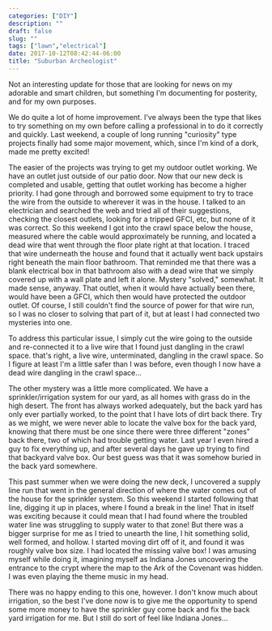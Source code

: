 ```yaml
---
categories: ["DIY"]
description: ""
draft: false
slug: ""
tags: ["lawn","electrical"]
date: 2017-10-12T08:42:44-06:00
title: "Suburban Archeologist"
---
```


Not an interesting update for those that are looking for news on my adorable and smart children, but something I'm documenting for posterity, and for my own purposes.

We do quite a lot of home improvement. I've always been the type that likes to try something on my own before calling a professional in to do it correctly and quickly. Last weekend, a couple of long running "curiosity" type projects finally had some major movement, which, since I'm kind of a dork, made me pretty excited!

The easier of the projects was trying to get my outdoor outlet working. We have an outlet just outside of our patio door. Now that our new deck is completed and usable, getting that outlet working has become a higher priority. I had gone through and borrowed some equipment to try to trace the wire from the outside to wherever it was in the house. I talked to an electrician and searched the web and tried all of their suggestions, checking the closest outlets, looking for a tripped GFCI, etc, but none of it was correct. So this weekend I got into the crawl space below the house, measured where the cable would approximately be running, and located a dead wire that went through the floor plate right at that location. I traced that wire underneath the house and found that it actually went back upstairs right beneath the main floor bathroom. That reminded me that there was a blank electrical box in that bathroom also with a dead wire that we simply covered up with a wall plate and left it alone. Mystery "solved," somewhat. It made sense, anyway. That outlet, when it would have actually been there, would have been a GFCI, which then would have protected the outdoor outlet. Of course, I still couldn't find the source of power for that wire run, so I was no closer to solving that part of it, but at least I had connected two mysteries into one.

To address this particular issue, I simply cut the wire going to the outside and re-connected it to a live wire that I found just dangling in the crawl space. that's right, a live wire, unterminated, dangling in the crawl space. So I figure at least I'm a little safer than I was before, even though I now have a dead wire dangling in the crawl space...

The other mystery was a little more complicated. We have a sprinkler/irrigation system for our yard, as all homes with grass do in the high desert. The front has always worked adequately, but the back yard has only ever partially worked, to the point that I have lots of dirt back there. Try as we might, we were never able to locate the valve box for the back yard, knowing that there must be one since there were three different "zones" back there, two of which had trouble getting water. Last year I even hired a guy to fix everything up, and after several days he gave up trying to find that backyard valve box. Our best guess was that it was somehow buried in the back yard somewhere.

This past summer when we were doing the new deck, I uncovered a supply line run that went in the general direction of where the water comes out of the house for the sprinkler system. So this weekend I started following that line, digging it up in places, where I found a break in the line! That in itself was exciting because it could mean that I had found where the troubled water line was struggling to supply water to that zone! But there was a bigger surprise for me as I tried to unearth the line, I hit something solid, well formed, and hollow. I started moving dirt off of it, and found it was roughly valve box size. I had located the missing valve box! I was amusing myself while doing it, imagining myself as Indiana Jones uncovering the entrance to the crypt where the map to the Ark of the Covenant was hidden. I was even playing the theme music in my head.

There was no happy ending to this one, however. I don't know much about irrigation, so the best I've done now is to give me the opportunity to spend some more money to have the sprinkler guy come back and fix the back yard irrigation for me. But I still do sort of feel like Indiana Jones...
